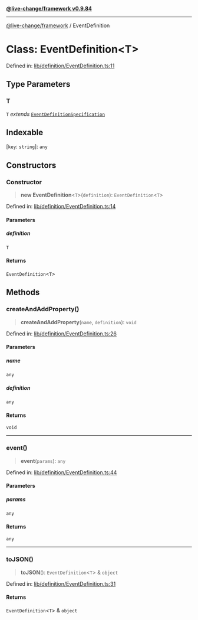 [**@live-change/framework v0.9.84**](../README.md)

***

[@live-change/framework](../README.md) / EventDefinition

# Class: EventDefinition\<T\>

Defined in: [lib/definition/EventDefinition.ts:11](https://github.com/live-change/live-change-stack/blob/master/framework/framework/framework/framework/lib/definition/EventDefinition.ts#L11)

## Type Parameters

### T

`T` *extends* [`EventDefinitionSpecification`](../interfaces/EventDefinitionSpecification.md)

## Indexable

\[`key`: `string`\]: `any`

## Constructors

### Constructor

> **new EventDefinition**\<`T`\>(`definition`): `EventDefinition`\<`T`\>

Defined in: [lib/definition/EventDefinition.ts:14](https://github.com/live-change/live-change-stack/blob/master/framework/framework/framework/framework/lib/definition/EventDefinition.ts#L14)

#### Parameters

##### definition

`T`

#### Returns

`EventDefinition`\<`T`\>

## Methods

### createAndAddProperty()

> **createAndAddProperty**(`name`, `definition`): `void`

Defined in: [lib/definition/EventDefinition.ts:26](https://github.com/live-change/live-change-stack/blob/master/framework/framework/framework/framework/lib/definition/EventDefinition.ts#L26)

#### Parameters

##### name

`any`

##### definition

`any`

#### Returns

`void`

***

### event()

> **event**(`params`): `any`

Defined in: [lib/definition/EventDefinition.ts:44](https://github.com/live-change/live-change-stack/blob/master/framework/framework/framework/framework/lib/definition/EventDefinition.ts#L44)

#### Parameters

##### params

`any`

#### Returns

`any`

***

### toJSON()

> **toJSON**(): `EventDefinition`\<`T`\> & `object`

Defined in: [lib/definition/EventDefinition.ts:31](https://github.com/live-change/live-change-stack/blob/master/framework/framework/framework/framework/lib/definition/EventDefinition.ts#L31)

#### Returns

`EventDefinition`\<`T`\> & `object`
